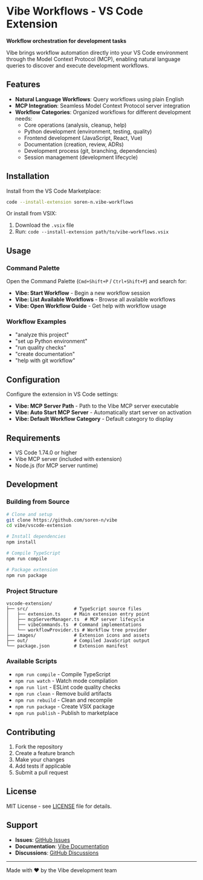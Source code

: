 # Vibe Workflows - VS Code Extension

**Workflow orchestration for development tasks**

Vibe brings workflow automation directly into your VS Code environment through the Model Context Protocol (MCP), enabling natural language queries to discover and execute development workflows.

## Features

- **Natural Language Workflows**: Query workflows using plain English
- **MCP Integration**: Seamless Model Context Protocol server integration
- **Workflow Categories**: Organized workflows for different development needs:
  - Core operations (analysis, cleanup, help)
  - Python development (environment, testing, quality)
  - Frontend development (JavaScript, React, Vue)
  - Documentation (creation, review, ADRs)
  - Development process (git, branching, dependencies)
  - Session management (development lifecycle)

## Installation

Install from the VS Code Marketplace:

```bash
code --install-extension soren-n.vibe-workflows
```

Or install from VSIX:
1. Download the `.vsix` file
2. Run: `code --install-extension path/to/vibe-workflows.vsix`

## Usage

### Command Palette

Open the Command Palette (`Cmd+Shift+P` / `Ctrl+Shift+P`) and search for:

- **Vibe: Start Workflow** - Begin a new workflow session
- **Vibe: List Available Workflows** - Browse all available workflows
- **Vibe: Open Workflow Guide** - Get help with workflow usage

### Workflow Examples

- "analyze this project"
- "set up Python environment"
- "run quality checks"
- "create documentation"
- "help with git workflow"

## Configuration

Configure the extension in VS Code settings:

- **Vibe: MCP Server Path** - Path to the Vibe MCP server executable
- **Vibe: Auto Start MCP Server** - Automatically start server on activation
- **Vibe: Default Workflow Category** - Default category to display

## Requirements

- VS Code 1.74.0 or higher
- Vibe MCP server (included with extension)
- Node.js (for MCP server runtime)

## Development

### Building from Source

```bash
# Clone and setup
git clone https://github.com/soren-n/vibe
cd vibe/vscode-extension

# Install dependencies
npm install

# Compile TypeScript
npm run compile

# Package extension
npm run package
```

### Project Structure

```
vscode-extension/
├── src/                 # TypeScript source files
│   ├── extension.ts     # Main extension entry point
│   ├── mcpServerManager.ts  # MCP server lifecycle
│   ├── vibeCommands.ts  # Command implementations
│   └── workflowProvider.ts # Workflow tree provider
├── images/              # Extension icons and assets
├── out/                 # Compiled JavaScript output
└── package.json         # Extension manifest
```

### Available Scripts

- `npm run compile` - Compile TypeScript
- `npm run watch` - Watch mode compilation
- `npm run lint` - ESLint code quality checks
- `npm run clean` - Remove build artifacts
- `npm run rebuild` - Clean and recompile
- `npm run package` - Create VSIX package
- `npm run publish` - Publish to marketplace

## Contributing

1. Fork the repository
2. Create a feature branch
3. Make your changes
4. Add tests if applicable
5. Submit a pull request

## License

MIT License - see [LICENSE](LICENSE) file for details.

## Support

- **Issues**: [GitHub Issues](https://github.com/soren-n/vibe/issues)
- **Documentation**: [Vibe Documentation](https://github.com/soren-n/vibe/docs)
- **Discussions**: [GitHub Discussions](https://github.com/soren-n/vibe/discussions)

---

Made with ❤️ by the Vibe development team
